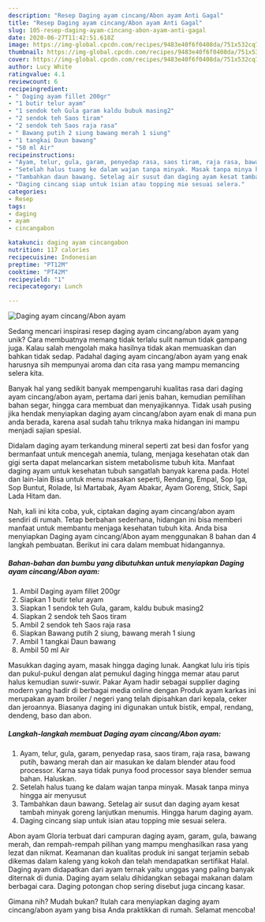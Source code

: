 ```yaml
---
description: "Resep Daging ayam cincang/Abon ayam Anti Gagal"
title: "Resep Daging ayam cincang/Abon ayam Anti Gagal"
slug: 105-resep-daging-ayam-cincang-abon-ayam-anti-gagal
date: 2020-06-27T11:42:51.618Z
image: https://img-global.cpcdn.com/recipes/9483e40f6f0408da/751x532cq70/daging-ayam-cincangabon-ayam-foto-resep-utama.jpg
thumbnail: https://img-global.cpcdn.com/recipes/9483e40f6f0408da/751x532cq70/daging-ayam-cincangabon-ayam-foto-resep-utama.jpg
cover: https://img-global.cpcdn.com/recipes/9483e40f6f0408da/751x532cq70/daging-ayam-cincangabon-ayam-foto-resep-utama.jpg
author: Lucy White
ratingvalue: 4.1
reviewcount: 6
recipeingredient:
- " Daging ayam fillet 200gr"
- "1 butir telur ayam"
- "1 sendok teh Gula garam kaldu bubuk masing2"
- "2 sendok teh Saos tiram"
- "2 sendok teh Saos raja rasa"
- " Bawang putih 2 siung bawang merah 1 siung"
- "1 tangkai Daun bawang"
- "50 ml Air"
recipeinstructions:
- "Ayam, telur, gula, garam, penyedap rasa, saos tiram, raja rasa, bawang putih, bawang merah dan air masukan ke dalam blender atau food processor. Karna saya tidak punya food processor saya blender semua bahan. Haluskan."
- "Setelah halus tuang ke dalam wajan tanpa minyak. Masak tanpa minya hingga air menyusut"
- "Tambahkan daun bawang. Setelag air susut dan daging ayam kesat tambah minyak goreng lanjutkan menumis. Hingga harum daging ayam."
- "Daging cincang siap untuk isian atau topping mie sesuai selera."
categories:
- Resep
tags:
- daging
- ayam
- cincangabon

katakunci: daging ayam cincangabon 
nutrition: 117 calories
recipecuisine: Indonesian
preptime: "PT12M"
cooktime: "PT42M"
recipeyield: "1"
recipecategory: Lunch

---
```



![Daging ayam cincang/Abon ayam](https://img-global.cpcdn.com/recipes/9483e40f6f0408da/751x532cq70/daging-ayam-cincangabon-ayam-foto-resep-utama.jpg)

Sedang mencari inspirasi resep daging ayam cincang/abon ayam yang unik? Cara membuatnya memang tidak terlalu sulit namun tidak gampang juga. Kalau salah mengolah maka hasilnya tidak akan memuaskan dan bahkan tidak sedap. Padahal daging ayam cincang/abon ayam yang enak harusnya sih mempunyai aroma dan cita rasa yang mampu memancing selera kita.

Banyak hal yang sedikit banyak mempengaruhi kualitas rasa dari daging ayam cincang/abon ayam, pertama dari jenis bahan, kemudian pemilihan bahan segar, hingga cara membuat dan menyajikannya. Tidak usah pusing jika hendak menyiapkan daging ayam cincang/abon ayam enak di mana pun anda berada, karena asal sudah tahu triknya maka hidangan ini mampu menjadi sajian spesial.

Didalam daging ayam terkandung mineral seperti zat besi dan fosfor yang bermanfaat untuk mencegah anemia, tulang, menjaga kesehatan otak dan gigi serta dapat melancarkan sistem metabolisme tubuh kita. Manfaat daging ayam untuk kesehatan tubuh sangatlah banyak karena pada. Hotel dan lain-lain Bisa untuk menu masakan seperti, Rendang, Empal, Sop Iga, Sop Buntut, Rolade, Isi Martabak, Ayam Abakar, Ayam Goreng, Stick, Sapi Lada Hitam dan.


Nah, kali ini kita coba, yuk, ciptakan daging ayam cincang/abon ayam sendiri di rumah. Tetap berbahan sederhana, hidangan ini bisa memberi manfaat untuk membantu menjaga kesehatan tubuh kita. Anda bisa menyiapkan Daging ayam cincang/Abon ayam menggunakan 8 bahan dan 4 langkah pembuatan. Berikut ini cara dalam membuat hidangannya.

<!--inarticleads1-->

##### Bahan-bahan dan bumbu yang dibutuhkan untuk menyiapkan Daging ayam cincang/Abon ayam:

1. Ambil  Daging ayam fillet 200gr
1. Siapkan 1 butir telur ayam
1. Siapkan 1 sendok teh Gula, garam, kaldu bubuk masing2
1. Siapkan 2 sendok teh Saos tiram
1. Ambil 2 sendok teh Saos raja rasa
1. Siapkan  Bawang putih 2 siung, bawang merah 1 siung
1. Ambil 1 tangkai Daun bawang
1. Ambil 50 ml Air


Masukkan daging ayam, masak hingga daging lunak. Aangkat lulu iris tipis dan pukul-pukul dengan alat pemukul daging hingga memar atau parut halus kemudian suwir-suwir. Pakar Ayam hadir sebagai supplier daging modern yang hadir di berbagai media online dengan Produk ayam karkas ini merupakan ayam broiler / negeri yang telah dipisahkan dari kepala, ceker dan jeroannya. Biasanya daging ini digunakan untuk bistik, empal, rendang, dendeng, baso dan abon. 

<!--inarticleads2-->

##### Langkah-langkah membuat Daging ayam cincang/Abon ayam:

1. Ayam, telur, gula, garam, penyedap rasa, saos tiram, raja rasa, bawang putih, bawang merah dan air masukan ke dalam blender atau food processor. Karna saya tidak punya food processor saya blender semua bahan. Haluskan.
1. Setelah halus tuang ke dalam wajan tanpa minyak. Masak tanpa minya hingga air menyusut
1. Tambahkan daun bawang. Setelag air susut dan daging ayam kesat tambah minyak goreng lanjutkan menumis. Hingga harum daging ayam.
1. Daging cincang siap untuk isian atau topping mie sesuai selera.


Abon ayam Gloria terbuat dari campuran daging ayam, garam, gula, bawang merah, dan rempah-rempah pilihan yang mampu menghasilkan rasa yang lezat dan nikmat. Keamanan dan kualitas produk ini sangat terjamin sebab dikemas dalam kaleng yang kokoh dan telah mendapatkan sertifikat Halal. Daging ayam didapatkan dari ayam ternak yaitu unggas yang paling banyak diternak di dunia. Daging ayam selalu dihidangkan sebagai makanan dalam berbagai cara. Daging potongan chop sering disebut juga cincang kasar. 

Gimana nih? Mudah bukan? Itulah cara menyiapkan daging ayam cincang/abon ayam yang bisa Anda praktikkan di rumah. Selamat mencoba!
